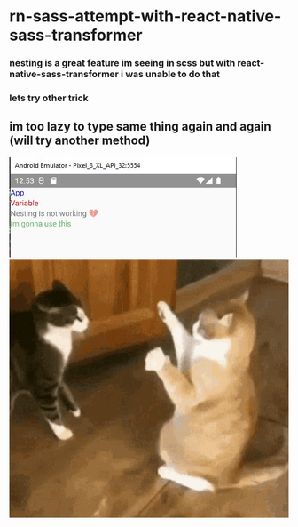 # rn-sass-attempt-with-react-native-sass-transformer

### nesting is a great feature im seeing in scss but with react-native-sass-transformer i was unable to do that

### lets try other trick

## im too lazy to type same thing again and again (will try another method)

![](/imgs/1.JPG)
![](/imgs/2.gif)